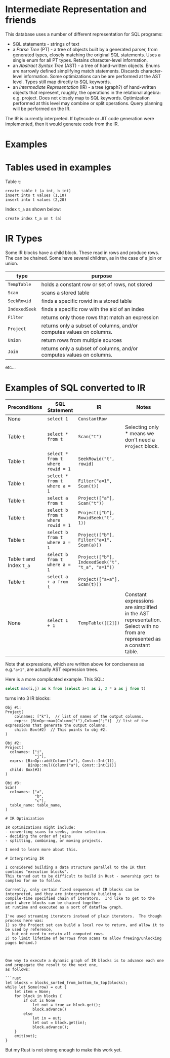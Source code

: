 Intermediate Representation and friends
=======================================

This database uses a number of different representation for SQL programs:
- SQL statements - strings of text
- a *Parse Tree*  (PT) - a tree of objects built by a generated parser, from
  generated types, closely matching the original SQL statements.  Uses a
  single enum for all PT types.  Retains character-level information.
- an *Abstract Syntax Tree* (AST) - a tree of hand-written objects.  Enums are
  narrowly defined simplifying match statements.  Discards character-level information.
  Some optimizations can be are performed at the AST level.  Types still map directly
  to SQL keywords.
- an *Intermediate Representation* (IR) - a tree (graph?) of hand-written objects
  that represent, roughly, the operations in the relational algebra: e.g. project.
  Does not closely map to SQL keywords.  Optimization performed at this level may
  combine or split operations.  Query planning will be performed on the IR.

The IR is currently interpreted. If bytecode or JIT code generation were implemented,
then it would generate code from the IR.

# Examples

# Tables used in examples

Table `t`:
```
create table t (a int, b int)
insert into t values (1,10)
insert into t values (2,20)
```

Index `t_a` as shown below:
```
create index t_a on t (a)
```

# IR Types
Some IR blocks have a child block.  These read in rows and produce rows.
The can be chained.
Some have several children, as in the case of a join or union.

|        type        | purpose                               |
| ------------------ | ------------------------------------- |
| `TempTable`        | holds a constant row or set of rows, not stored |
| `Scan`             | scans a stored table                  |
| `SeekRowid`        | finds a specific rowid in a stored table |
| `IndexedSeek`      | finds a specific row with the aid of an index |
| `Filter`           | returns only those rows that match an expression |
| `Project`          | returns only a subset of columns, and/or computes values on columns. |
| `Union`            | return rows from multiple sources |
| `Join`             | returns only a subset of columns, and/or computes values on columns. |
etc...

# Examples of SQL converted to IR

|  Preconditions | SQL Statement           |    IR    |   Notes |
| - | --------------- | ----------- | --------- |
| None | `select 1` | `ConstantRow` |  |
| Table `t` | `select * from t` | `Scan("t")` |  Selecting only * means we don't need a `Project` block. |
| Table `t` | `select * from t where rowid = 1` | `SeekRowid("t", rowid)` | |
| Table `t` | `select * from t where a = 1` | `Filter("a=1", Scan(t))` | |
| Table `t` | `select a from t` | `Project(["a"], Scan("t"))` | |
| Table `t` | `select b from t where rowid = 1` | `Project(["b"], RowidSeek("t", 1))` | |
| Table `t` | `select b from t where a = 1` | `Project(["b"], Filter("a=1", Scan(a)))` | |
| Table `t` and Index `t_a` | `select b from t where a = 1` | `Project(["b"], IndexedSeek("t", "t_a", "a=1"))` | |
| Table `t`  | `select a + a from t` | `Project(["a+a"], Scan(t)))` |  |
| None | `select 1 + 1`    | `TempTable([[2]])` | Constant expressions are simplified in the AST representation.  Select with no from are represented as a constant table. |

Note that expressions, which are written above for conciseness as e.g.`"a+1"`, are actually AST expression trees.

Here is a more complicated example.  This SQL:
```sql
select max(i,j) as k from (select a+1 as i, 2 * a as j from t)
```
turns into 3 IR blocks:
```
Obj #1:
Project(
    colnames: ["k"],  // list of names of the output columns.
    exprs: [BinOp::max(Column("i"),Column("j")]  // list of the expressions that generate the output columns.
    child: Box(#2)  // This points to obj #2.
)

Obj #2:
Project(
  colnames: ["i",
             "j"],
  exprs: [BinOp::add(Column("a"), Const::Int(1)),
          BinOp::mul(Column("a"), Const::Int(2))]
  child: Box(#3)
)

Obj #3:
Scan(
  colnames: ["a",
             "b",
             "c"],
  table_name: table_name,
)

# IR Optimization

IR optimizations might include:
- converting scans to seeks, index selection.
- deciding the order of joins
- splitting, combining, or moving projects.

I need to learn more about this.

# Interpreting IR

I considered building a data structure parallel to the IR that contains "execution blocks".
This turned out to be difficult to build in Rust - ownership gott to complex for me to follow.

Currently, only certain fixed sequences of IR blocks can be interpreted, and they are interpreted by building a
compile-time specified chain of iterators.  I'd like to get to the point where blocks can be chained together
at runtime and executed as a sort of dataflow graph. 

I've used streaming iterators instead of plain iterators.  The though process here was:
1) so the Project set can build a local row to return, and allow it to be used by reference,
   but not need to retain all computed rows.
2) to limit lifetime of borrows from scans to allow freeing/unlocking pages behind.)



One way to execute a dynamic graph of IR blocks is to advance each one and propagate the result to the next one,
as follows:

```rust
let blocks = blocks_sorted_from_bottom_to_top(blocks);
while let Some(row) = out {
    let item = None;
    for block in blocks {
        if out is None
            let out = true => block.get();
            block.advance()
        else
            let in = out;
            let out = block.get(in);
            block.advance();
    }
    emit(out);
}
```

But my Rust is not strong enough to make this work yet.